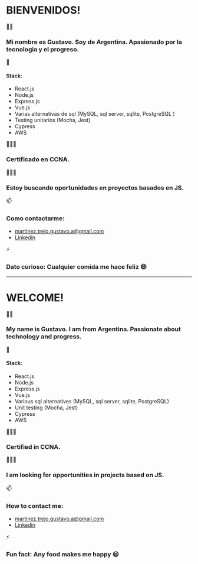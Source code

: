 # BIENVENIDOS!

👋🏽
### Mi nombre es **Gustavo**. Soy de Argentina. Apasionado por la tecnologia y el progreso. 

🌱
#### Stack:
- React.js
- Node.js 
- Express.js
- Vue.js
- Varias alternativas de sql (MySQL, sql server, sqlite, PostgreSQL )
- Testing unitarios (Mocha, Jest) 
- Cypress
- AWS 

👷🏽‍♂️
### Certificado en CCNA. 

🕵🏽‍♂️
### Estoy buscando oportunidades en proyectos basados en JS. 

📫
### Como contactarme: 
- martinez.trejo.gustavo.a@gmail.com
- [Linkedin](https://www.linkedin.com/in/martinez-trejo-gustavo/)

⚡
### Dato curioso: Cualquier comida me hace feliz 😄

* * *
# WELCOME!

 👋🏽 
### My name is **Gustavo**. I am from Argentina. Passionate about technology and progress. 

 🌱 
#### Stack: 
- React.js 
- Node.js 
- Express.js 
- Vue.js
- Various sql alternatives (MySQL, sql server, sqlite, PostgreSQL) 
- Unit testing (Mocha, Jest) 
- Cypress
- AWS 

 👷🏽‍♂️ 
### Certified in CCNA. 

 🕵🏽‍♂️
### I am looking for opportunities in projects based on JS.

 📫 
### How to contact me: 
- martinez.trejo.gustavo.a@gmail.com 
- [Linkedin](https://www.linkedin.com/in/martinez-trejo-gustavo/)

 ⚡ 
### Fun fact: Any food makes me happy 😄
